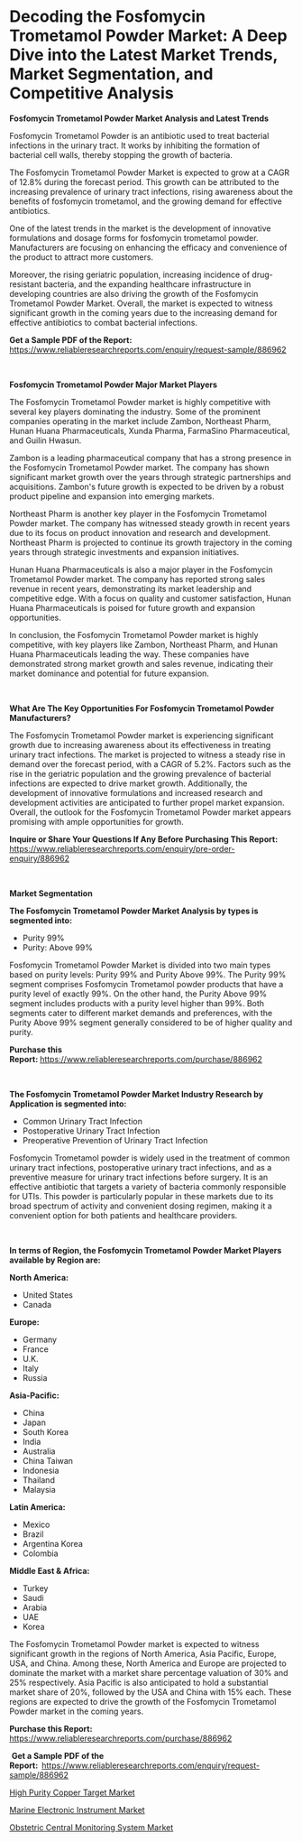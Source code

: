 <p><h1>Decoding the Fosfomycin Trometamol Powder Market: A Deep Dive into the Latest Market Trends, Market Segmentation, and Competitive Analysis</h1></p><p><strong>Fosfomycin Trometamol Powder Market Analysis and Latest Trends</strong></p>
<p><p>Fosfomycin Trometamol Powder is an antibiotic used to treat bacterial infections in the urinary tract. It works by inhibiting the formation of bacterial cell walls, thereby stopping the growth of bacteria.</p><p>The Fosfomycin Trometamol Powder Market is expected to grow at a CAGR of 12.8% during the forecast period. This growth can be attributed to the increasing prevalence of urinary tract infections, rising awareness about the benefits of fosfomycin trometamol, and the growing demand for effective antibiotics.</p><p>One of the latest trends in the market is the development of innovative formulations and dosage forms for fosfomycin trometamol powder. Manufacturers are focusing on enhancing the efficacy and convenience of the product to attract more customers.</p><p>Moreover, the rising geriatric population, increasing incidence of drug-resistant bacteria, and the expanding healthcare infrastructure in developing countries are also driving the growth of the Fosfomycin Trometamol Powder Market. Overall, the market is expected to witness significant growth in the coming years due to the increasing demand for effective antibiotics to combat bacterial infections.</p></p>
<p><strong>Get a Sample PDF of the Report:&nbsp;</strong> <a href="https://www.reliableresearchreports.com/enquiry/request-sample/886962">https://www.reliableresearchreports.com/enquiry/request-sample/886962</a></p>
<p>&nbsp;</p>
<p><strong>Fosfomycin Trometamol Powder Major Market Players</strong></p>
<p><p>The Fosfomycin Trometamol Powder market is highly competitive with several key players dominating the industry. Some of the prominent companies operating in the market include Zambon, Northeast Pharm, Hunan Huana Pharmaceuticals, Xunda Pharma, FarmaSino Pharmaceutical, and Guilin Hwasun.</p><p>Zambon is a leading pharmaceutical company that has a strong presence in the Fosfomycin Trometamol Powder market. The company has shown significant market growth over the years through strategic partnerships and acquisitions. Zambon's future growth is expected to be driven by a robust product pipeline and expansion into emerging markets.</p><p>Northeast Pharm is another key player in the Fosfomycin Trometamol Powder market. The company has witnessed steady growth in recent years due to its focus on product innovation and research and development. Northeast Pharm is projected to continue its growth trajectory in the coming years through strategic investments and expansion initiatives.</p><p>Hunan Huana Pharmaceuticals is also a major player in the Fosfomycin Trometamol Powder market. The company has reported strong sales revenue in recent years, demonstrating its market leadership and competitive edge. With a focus on quality and customer satisfaction, Hunan Huana Pharmaceuticals is poised for future growth and expansion opportunities.</p><p>In conclusion, the Fosfomycin Trometamol Powder market is highly competitive, with key players like Zambon, Northeast Pharm, and Hunan Huana Pharmaceuticals leading the way. These companies have demonstrated strong market growth and sales revenue, indicating their market dominance and potential for future expansion.</p></p>
<p>&nbsp;</p>
<p><strong>What Are The Key Opportunities For Fosfomycin Trometamol Powder Manufacturers?</strong></p>
<p><p>The Fosfomycin Trometamol Powder market is experiencing significant growth due to increasing awareness about its effectiveness in treating urinary tract infections. The market is projected to witness a steady rise in demand over the forecast period, with a CAGR of 5.2%. Factors such as the rise in the geriatric population and the growing prevalence of bacterial infections are expected to drive market growth. Additionally, the development of innovative formulations and increased research and development activities are anticipated to further propel market expansion. Overall, the outlook for the Fosfomycin Trometamol Powder market appears promising with ample opportunities for growth.</p></p>
<p><strong>Inquire or Share Your Questions If Any Before Purchasing This Report:</strong> <a href="https://www.reliableresearchreports.com/enquiry/pre-order-enquiry/886962">https://www.reliableresearchreports.com/enquiry/pre-order-enquiry/886962</a></p>
<p>&nbsp;</p>
<p><strong>Market Segmentation</strong></p>
<p><strong>The Fosfomycin Trometamol Powder Market Analysis by types is segmented into:</strong></p>
<p><ul><li>Purity 99%</li><li>Purity: Above 99%</li></ul></p>
<p><p>Fosfomycin Trometamol Powder Market is divided into two main types based on purity levels: Purity 99% and Purity Above 99%. The Purity 99% segment comprises Fosfomycin Trometamol powder products that have a purity level of exactly 99%. On the other hand, the Purity Above 99% segment includes products with a purity level higher than 99%. Both segments cater to different market demands and preferences, with the Purity Above 99% segment generally considered to be of higher quality and purity.</p></p>
<p><strong>Purchase this Report:&nbsp;</strong><a href="https://www.reliableresearchreports.com/purchase/886962">https://www.reliableresearchreports.com/purchase/886962</a></p>
<p>&nbsp;</p>
<p><strong>The Fosfomycin Trometamol Powder Market Industry Research by Application is segmented into:</strong></p>
<p><ul><li>Common Urinary Tract Infection</li><li>Postoperative Urinary Tract Infection</li><li>Preoperative Prevention of Urinary Tract Infection</li></ul></p>
<p><p>Fosfomycin Trometamol powder is widely used in the treatment of common urinary tract infections, postoperative urinary tract infections, and as a preventive measure for urinary tract infections before surgery. It is an effective antibiotic that targets a variety of bacteria commonly responsible for UTIs. This powder is particularly popular in these markets due to its broad spectrum of activity and convenient dosing regimen, making it a convenient option for both patients and healthcare providers.</p></p>
<p>&nbsp;</p>
<p><strong>In terms of Region, the Fosfomycin Trometamol Powder Market Players available by Region are:</strong></p>
<p>
    <p> <strong> North America: </strong>
        <ul>
            <li>United States</li>
            <li>Canada</li>
        </ul>
        </p> 
    <p> <strong> Europe: </strong>
        <ul>
            <li>Germany</li>
            <li>France</li>
            <li>U.K.</li>
            <li>Italy</li>
            <li>Russia</li>
        </ul>
        </p> 
    <p> <strong> Asia-Pacific: </strong>
        <ul>
            <li>China</li>
            <li>Japan</li>
            <li>South Korea</li>
            <li>India</li>
            <li>Australia</li>
            <li>China Taiwan</li>
            <li>Indonesia</li>
            <li>Thailand</li>
            <li>Malaysia</li>
        </ul>
        </p> 
    <p> <strong> Latin America: </strong>
        <ul>
            <li>Mexico</li>
            <li>Brazil</li>
            <li>Argentina Korea</li>
            <li>Colombia</li>
        </ul>
        </p> 
    <p> <strong> Middle East & Africa: </strong>
        <ul>
            <li>Turkey</li>
            <li>Saudi</li>
            <li>Arabia</li>
            <li>UAE</li>
            <li>Korea</li>
        </ul>
    </p>
    </p>
<p><p>The Fosfomycin Trometamol Powder market is expected to witness significant growth in the regions of North America, Asia Pacific, Europe, USA, and China. Among these, North America and Europe are projected to dominate the market with a market share percentage valuation of 30% and 25% respectively. Asia Pacific is also anticipated to hold a substantial market share of 20%, followed by the USA and China with 15% each. These regions are expected to drive the growth of the Fosfomycin Trometamol Powder market in the coming years.</p></p>
<p><strong>Purchase this Report: </strong><a href="https://www.reliableresearchreports.com/purchase/886962">https://www.reliableresearchreports.com/purchase/886962</a></p>
<p>&nbsp;<strong>Get a Sample PDF of the Report:&nbsp;&nbsp;</strong><a href="https://www.reliableresearchreports.com/enquiry/request-sample/886962">https://www.reliableresearchreports.com/enquiry/request-sample/886962</a></p>
<p><strong></strong></p>
<p><p><a href="https://view.publitas.com/reportprime-1/high-purity-copper-target-market-dynamics-2023-2030-also-about-its-market-trends-projections-and-opportunities/">High Purity Copper Target Market</a></p><p><a href="https://view.publitas.com/reportprime-1/marine-electronic-instrument-market-research-report-reveals-the-latest-trends-and-opportunities-of-this-market-for-period-from-2023-2030/">Marine Electronic Instrument Market</a></p><p><a href="https://view.publitas.com/reportprime-1/obstetric-central-monitoring-system-market-size-and-examines-its-market-scope-with-a-primary-focus-on-growth-opportunities-and-forecasted-trends-spanning-from-2023-to-2030/">Obstetric Central Monitoring System Market</a></p></p>